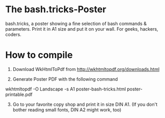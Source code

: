The bash.tricks-Poster
======================

bash.tricks, a poster showing a fine selection of bash commands & parameters. 
Print it in A1 size and put it on your wall. For geeks, hackers, coders.


How to compile
==============

1. Download WkHtmlToPdf from http://wkhtmltopdf.org/downloads.html

2. Generate Poster PDF with the following command

 wkhtmltopdf -O Landscape -s A1 poster-bash-tricks.html poster-printable.pdf

3. Go to your favorite copy shop and print it in size DIN A1. (If you don't bother reading small fonts, DIN A2 might work, too)

